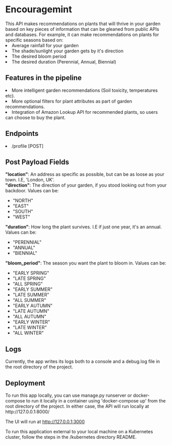 <h1>Encouragemint</h1>
This API makes recommendations on plants that will thrive in your garden based on key pieces of information that can be 
gleaned from public APIs and databases. For example, it can make recommendations on plants for specific seasons 
based on:
<li>Average rainfall for your garden</li>
<li>The shade/sunlight your garden gets by it's direction</li>
<li>The desired bloom period</li>
<li>The desired duration (Perennial, Annual, Biennial)</li>

<h2>Features in the pipeline</h2>
<li>More intelligent garden recommendations (Soil toxicity, temperatures etc).</li>
<li>More optional filters for plant attributes as part of garden recommendations.</li>
<li>Integration of Amazon Lookup API for recommended plants, so users can choose to buy the plant.</li>

<h2>Endpoints</h2>
<li>/profile [POST]</li>

<h2>Post Payload Fields</h2>
    <b>"location"</b>: An address as specific as possible, but can be as loose as your town. I.E, 'London, UK'.</br>
    <b>"direction"</b>: The direction of your garden, if you stood looking out from your backdoor. Values can be:
    <ul>
        <li>"NORTH"</li>
        <li>"EAST"</li>
        <li>"SOUTH"</li>
        <li>"WEST"</li>
    </ul>
    <b>"duration"</b>: How long the plant survives. I.E if just one year, it's an annual. Values can be:
    <ul><li>"PERENNIAL"</li>
        <li>"ANNUAL"</li>
        <li>"BIENNIAL"</li></ul>
    <b>"bloom_period"</b>: The season you want the plant to bloom in. Values can be: </br>
    <ul>
        <li>"EARLY SPRING"</li>
        <li>"LATE SPRING"</li> 
        <li>"ALL SPRING"</li>
        <li>"EARLY SUMMER"</li>
        <li>"LATE SUMMER"</li>
        <li>"ALL SUMMER"</li>
        <li>"EARLY AUTUMN"</li>
        <li>"LATE AUTUMN"</li>
        <li>"ALL AUTUMN"</li>
        <li>"EARLY WINTER"</li>
        <li>"LATE WINTER"</li>
        <li>"ALL WINTER"</li>
    </ul>

<h2>Logs</h2>
Currently, the app writes its logs both to a console and a debug.log file in the root directory of the project.

<h2>Deployment</h2>
To run this app locally, you can use manage.py runserver or docker-compose to run it locally in a container using
'docker-compose up' from the root directory of the project. In either case, the API will run locally at
http://127.0.0.1:8000/

The UI will run at http://127.0.0.1:3000

To run this application external to your local machine on a Kubernetes cluster, follow the steps in the
/kubernetes directory README.


